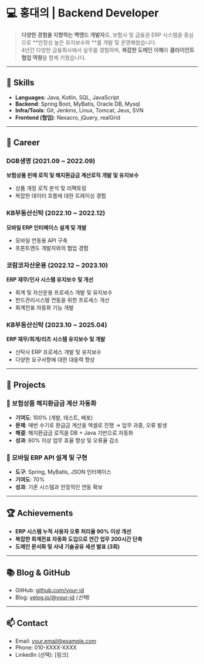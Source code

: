 # 💻 홍대의 | Backend Developer

> **다양한 경험을 지향하는 백엔드 개발자**로, 보험사 및 금융권 ERP 시스템을 중심으로 **안정성 높은 유지보수와 **를 개발 및 운영해왔습니다.  
> 4년간 다양한 금융회사에서 실무를 경험하며, **복잡한 도메인 이해**와 **클라이언트 협업 역량**을 함께 키웠습니다.

---

## 📌 Skills

- **Languages**: Java, Kotlin, SQL, JavaScript  
- **Backend**: Spring Boot, MyBatis, Oracle DB, Mysql
- **Infra/Tools**: Git, Jenkins, Linux, Tomcat, Jeus, SVN
- **Frontend (협업)**: Nexacro, jQuery, realGrid

---

## 🏢 Career

### DGB생명 (2021.09 ~ 2022.09)  
**보험상품 핀메 로직 및 해지환급금 계산로직 개발 및 유지보수**  
- 상품 개정 로직 분석 및 리팩토링  
- 복잡한 데이터 흐름에 대한 트레이싱 경험  

### KB부동산신탁 (2022.10 ~ 2022.12)  
**모바일 ERP 인터페이스 설계 및 개발**  
- 모바일 연동용 API 구축  
- 프론트엔드 개발자와의 협업 경험  

### 코람코자산운용 (2022.12 ~ 2023.10)  
**ERP 재무/인사 시스템 유지보수 및 개선**  
- 회계 및 자산운용 프로세스 개발 및 유지보수
- 펀드관리시스템 연동을 위한 프로세스 개선  
- 회계전표 자동화 기능 개발

### KB부동산신탁 (2023.10 ~ 2025.04)  
**ERP 재무/회게/리츠 시스템 유지보수 및 개발**  
- 신탁사 ERP 프로세스 개발 및 유지보수
- 다양한 요구사항에 대한 대응력 향상


---

## 🧩 Projects

### 📄 보험상품 해지환급금 계산 자동화
- **기여도**: 100% (개발, 테스트, 배포)
- **문제**: 매번 수기로 환급금 계산을 엑셀로 진행 → 업무 과중, 오류 발생
- **해결**: 해지환급금 로직을 DB + Java 기반으로 자동화  
- **성과**: 80% 이상 업무 효율 향상 및 오류율 감소

### 📱 모바일 ERP API 설계 및 구현
- **도구**: Spring, MyBatis, JSON 인터페이스
- **기여도**: 70%  
- **성과**: 기존 시스템과 안정적인 연동 확보  

---

## 🏆 Achievements

- **ERP 시스템 누적 사용자 오류 처리율 90% 이상 개선**
- **복잡한 회계전표 자동화 도입으로 연간 업무 200시간 단축**
- **도메인 문서화 및 사내 기술공유 세션 발표 (3회)**

---

## 📚 Blog & GitHub

- GitHub: [github.com/your-id](https://github.com/your-id)
- Blog: [velog.io/@your-id](https://velog.io/@your-id) *(선택)*

---

## 📫 Contact

- Email: your.email@example.com
- Phone: 010-XXXX-XXXX
- LinkedIn (선택): [링크]
